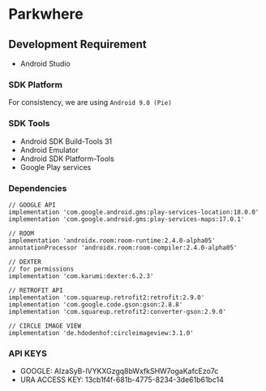 # Parkwhere
## Development Requirement
- Android Studio

### SDK Platform
For consistency, we are using `Android 9.0 (Pie)`

### SDK Tools
- Android SDK Build-Tools 31
- Android Emulator
- Android SDK Platform-Tools
- Google Play services

### Dependencies 
    // GOOGLE API
    implementation 'com.google.android.gms:play-services-location:18.0.0'
    implementation 'com.google.android.gms:play-services-maps:17.0.1'

    // ROOM
    implementation 'androidx.room:room-runtime:2.4.0-alpha05'
    annotationProcessor 'androidx.room:room-compiler:2.4.0-alpha05'

    // DEXTER
    // for permissions
    implementation 'com.karumi:dexter:6.2.3'

    // RETROFIT API
    implementation 'com.squareup.retrofit2:retrofit:2.9.0'
    implementation 'com.google.code.gson:gson:2.8.8'
    implementation 'com.squareup.retrofit2:converter-gson:2.9.0'
    
    // CIRCLE IMAGE VIEW
    implementation 'de.hdodenhof:circleimageview:3.1.0'
    
### API KEYS   
- GOOGLE: AIzaSyB-lVYKXGzgq8bWxfkSHW7ogaKafcEzo7c
- URA ACCESS KEY: 13cb1f4f-681b-4775-8234-3de61b61bc14
